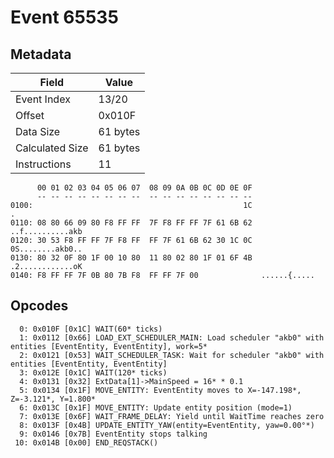 # Event 65535

## Metadata

| Field           | Value    |
|-----------------|----------|
| Event Index     | 13/20    |
| Offset          | 0x010F   |
| Data Size       | 61 bytes |
| Calculated Size | 61 bytes |
| Instructions    | 11       |

```
      00 01 02 03 04 05 06 07  08 09 0A 0B 0C 0D 0E 0F
      -- -- -- -- -- -- -- --  -- -- -- -- -- -- -- --
0100:                                               1C                 .
0110: 08 80 66 09 80 F8 FF FF  7F F8 FF FF 7F 61 6B 62  ..f..........akb
0120: 30 53 F8 FF FF 7F F8 FF  FF 7F 61 6B 62 30 1C 0C  0S........akb0..
0130: 80 32 0F 80 1F 00 10 80  11 80 02 80 1F 01 6F 4B  .2............oK
0140: F8 FF FF 7F 0B 80 7B F8  FF FF 7F 00              ......{.....    
```

## Opcodes

```
  0: 0x010F [0x1C] WAIT(60* ticks)
  1: 0x0112 [0x66] LOAD_EXT_SCHEDULER_MAIN: Load scheduler "akb0" with entities [EventEntity, EventEntity], work=5*
  2: 0x0121 [0x53] WAIT_SCHEDULER_TASK: Wait for scheduler "akb0" with entities [EventEntity, EventEntity]
  3: 0x012E [0x1C] WAIT(120* ticks)
  4: 0x0131 [0x32] ExtData[1]->MainSpeed = 16* * 0.1
  5: 0x0134 [0x1F] MOVE_ENTITY: EventEntity moves to X=-147.198*, Z=-3.121*, Y=1.800*
  6: 0x013C [0x1F] MOVE_ENTITY: Update entity position (mode=1)
  7: 0x013E [0x6F] WAIT_FRAME_DELAY: Yield until WaitTime reaches zero
  8: 0x013F [0x4B] UPDATE_ENTITY_YAW(entity=EventEntity, yaw=0.00°*)
  9: 0x0146 [0x7B] EventEntity stops talking
 10: 0x014B [0x00] END_REQSTACK()
```
